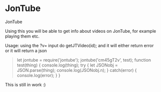 # JonTube
JonTube

Using this you will be able to get info about videos on JonTube, for example playing them etc.

Usage:
using the ?v= input do
getJTVideo(id);
and it will either return error or it will return a json
> let jontube = require('jontube');
> jontube('cm45gT2v', test);
> function test(thing) {
>	console.log(thing);
>	try {
>		let JSONobj = JSON.parse(thing);
>		console.log(JSONobj.n);
>	} catch(error) {
>		console.log(error);
>	}
> }

This is still in work :)
